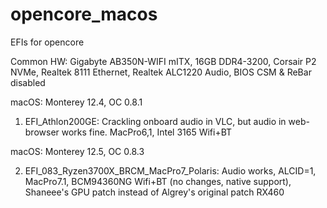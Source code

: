 # opencore_macos
EFIs for opencore

Common HW: Gigabyte AB350N-WIFI mITX, 16GB DDR4-3200, Corsair P2 NVMe, Realtek 8111 Ethernet, Realtek ALC1220 Audio, BIOS CSM & ReBar disabled

macOS: Monterey 12.4, OC 0.8.1

1) EFI_Athlon200GE: Crackling onboard audio in VLC, but audio in web-browser works fine. MacPro6,1, Intel 3165 Wifi+BT

macOS: Monterey 12.5, OC 0.8.3

2) EFI_083_Ryzen3700X_BRCM_MacPro7_Polaris: Audio works, ALCID=1, MacPro7.1, BCM94360NG Wifi+BT (no changes, native support), Shaneee's GPU patch instead of Algrey's original patch RX460
